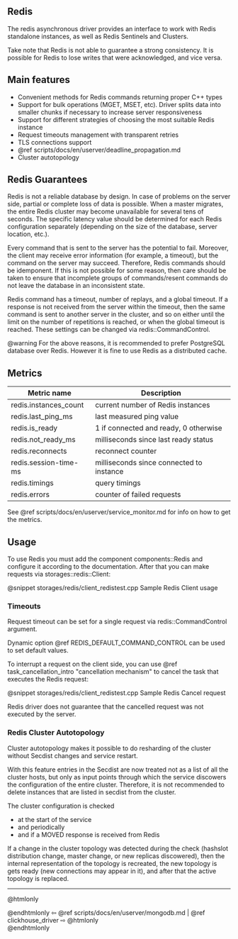 ## Redis

The redis asynchronous driver provides an interface to work with Redis
standalone instances, as well as Redis Sentinels and Clusters.

Take note that Redis is not able to guarantee a strong consistency. It is
possible for Redis to lose writes that were acknowledged, and vice
versa.

## Main features

* Convenient methods for Redis commands returning proper C++ types
* Support for bulk operations (MGET, MSET, etc). Driver splits data into smaller
  chunks if necessary to increase server responsiveness
* Support for different strategies of choosing the most suitable Redis instance
* Request timeouts management with transparent retries
* TLS connections support
* @ref scripts/docs/en/userver/deadline_propagation.md
* Cluster autotopology


## Redis Guarantees

Redis is not a reliable database by design. In case of problems on the server
side, partial or complete loss of data is possible. When a master migrates, the
entire Redis cluster may become unavailable for several tens of seconds. The
specific latency value should be determined for each Redis configuration
separately (depending on the size of the database, server location, etc.).

Every command that is sent to the server has the potential to fail. Moreover,
the client may receive error information (for example, a timeout), but the
command on the server may succeed. Therefore, Redis commands should be
idemponent. If this is not possible for some reason, then care should be taken
to ensure that incomplete groups of commands/resent commands do not leave the
database in an inconsistent state.

Redis command has a timeout, number of replays, and a global timeout. If a
response is not received from the server within the timeout, then the same
command is sent to another server in the cluster, and so on either until the
limit on the number of repetitions is reached, or when the global timeout is
reached. These settings can be changed via redis::CommandControl.

@warning For the above reasons, it is recommended to prefer PostgreSQL database
         over Redis. However it is fine to use Redis as a distributed cache.

## Metrics

| Metric name           | Description                              |
|-----------------------|------------------------------------------|
| redis.instances_count | current number of Redis instances        |
| redis.last_ping_ms    | last measured ping value                 |
| redis.is_ready        | 1 if connected and ready, 0 otherwise    |
| redis.not_ready_ms    | milliseconds since last ready status     |
| redis.reconnects      | reconnect counter                        |
| redis.session-time-ms | milliseconds since connected to instance |
| redis.timings         | query timings                            |
| redis.errors          | counter of failed requests               |

See @ref scripts/docs/en/userver/service_monitor.md for info on how to get the metrics.

## Usage

To use Redis you must add the component components::Redis and configure it
according to the documentation. After that you can make requests via 
storages::redis::Client:

@snippet storages/redis/client_redistest.cpp Sample Redis Client usage

### Timeouts

Request timeout can be set for a single request via redis::CommandControl 
argument.

Dynamic option @ref REDIS_DEFAULT_COMMAND_CONTROL can be used to set default 
values.

To interrupt a request on the client side, you can use 
@ref task_cancellation_intro "cancellation mechanism" to cancel the task 
that executes the Redis request:

@snippet storages/redis/client_redistest.cpp Sample Redis Cancel request

Redis driver does not guarantee that the cancelled request was not executed
by the server.


### Redis Cluster Autotopology

Cluster autotopology makes it possible to do resharding of the cluster
without Secdist changes and service restart.

With this feature entries in the Secdist are now treated not as a list of all
the cluster hosts, but only as input points through which the service discowers
the configuration of the entire cluster. Therefore, it is not recommended
to delete instances that are listed in secdist from the cluster.

The cluster configuration is checked
* at the start of the service
* and periodically
* and if a MOVED response is received from Redis

If a change in the cluster topology was detected during the check
(hashslot distribution change, master change, or new replicas discowered),
then the internal representation of the topology is recreated,
the new topology is gets ready (new connections may appear in it),
and after that the active topology is replaced.

----------

@htmlonly <div class="bottom-nav"> @endhtmlonly
⇦ @ref scripts/docs/en/userver/mongodb.md | @ref clickhouse_driver ⇨
@htmlonly </div> @endhtmlonly
